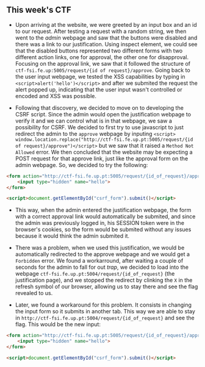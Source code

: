 ## This week's CTF

- Upon arriving at the website, we were greeted by an input box and an id to our request. After testing a request with a random string, we then went to the _admin_ webpage and saw that the buttons were disabled and there was a link to our justification. Using inspect element, we could see that the disabled buttons represented two different forms with two different action links, one for approval, the other one for disapproval. Focusing on the approval link, we saw that it followed the structure of `ctf-fsi.fe.up:5005/request/{id of request}/approve`. Going back to the user input webpage, we tested the XSS capabilities by typing in `<script>alert('hello')</script>` and after we submited the request the alert popped up, indicating that the user input wasn't controlled or encoded and XSS was possible.

- Following that discovery, we decided to move on to developing the CSRF script. Since the admin would open the justification webpage to verify it and we can control what is in that webpage, we saw a possibility for CSRF. We decided to first try to use javascript to just redirect the admin to the `approve` webpage by inputing `<script> window.location.replace("http://ctf-fsi.fe.up.pt:5005/request/{id of request}/approve")</script>` but we saw that it raised a `Method Not Allowed` error. We then concluded that the website may be expecting a POST request for that approve link, just like the approval form on the admin webpage. So, we decided to try the following:
```html
<form action="http://ctf-fsi.fe.up.pt:5005/request/{id_of_request}/approve" method="POST" id="csrf_form">
    <input type="hidden" name="hello">
</form>

<script>document.getElementById("csrf_form").submit()</script>
```

- This way, when the admin entered the justification webpage, the form with a correct approval link would automatically be submited, and since the admin was previously logged in, his SESSION token were in the browser's cookies, so the form would be submited without any issues because it would think the admin submited it.

- There was a problem, when we used this justification, we would be automatically redirected to the approve webpage and we would get a `Forbidden` error. We found a workarround, after waiting a couple of seconds for the admin to fall for out _trap_, we decided to load into the webpage `ctf-fsi.fe.up.pt:5004/request/{id_of_request}` (the justification page), and we stopped the redirect by clinking the `X` in the refresh symbol of our browser, allowing us to stay there and see the flag revealed to us.

- Later, we found a workaround for this problem. It consists in changing the input form so it submits in another tab. This way we are able to stay in `http://ctf-fsi.fe.up.pt:5004/request/{id_of_request}` and see the flag. This would be the new input:


```html
<form action="http://ctf-fsi.fe.up.pt:5005/request/{id_of_request}/approve" method="POST" id="csrf_form" target="_blank">
    <input type="hidden" name="hello">
</form>

<script>document.getElementById("csrf_form").submit()</script>
```
